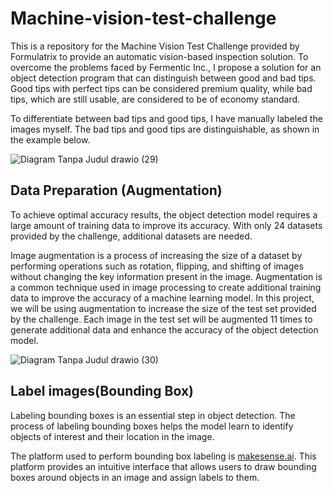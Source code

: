 # Machine-vision-test-challenge
This is a repository for the Machine Vision Test Challenge provided by Formulatrix to provide an automatic vision-based inspection solution. To overcome the problems faced by Fermentic Inc., I propose a solution for an object detection program that can distinguish between good and bad tips. Good tips with perfect tips can be considered premium quality, while bad tips, which are still usable, are considered to be of economy standard.

To differentiate between bad tips and good tips, I have manually labeled the images myself. The bad tips and good tips are distinguishable, as shown in the example below.

![Diagram Tanpa Judul drawio (29)](https://user-images.githubusercontent.com/99520100/224466378-b8bbbe31-e3ae-4142-bb18-964b4eb3f180.png)

## Data Preparation (Augmentation)
To achieve optimal accuracy results, the object detection model requires a large amount of training data to improve its accuracy. With only 24 datasets provided by the challenge, additional datasets are needed.

Image augmentation is a process of increasing the size of a dataset by performing operations such as rotation, flipping, and shifting of images without changing the key information present in the image. Augmentation is a common technique used in image processing to create additional training data to improve the accuracy of a machine learning model. In this project, we will be using augmentation to increase the size of the test set provided by the challenge. Each image in the test set will be augmented 11 times to generate additional data and enhance the accuracy of the object detection model.

![Diagram Tanpa Judul drawio (30)](https://user-images.githubusercontent.com/99520100/224467330-2b61fcaf-8456-4a9d-b87d-8a7762e330eb.png)

## Label images(Bounding Box)
Labeling bounding boxes is an essential step in object detection. The process of labeling bounding boxes helps the model learn to identify objects of interest and their location in the image.

The platform used to perform bounding box labeling is [makesense.ai](https://www.makesense.ai/). This platform provides an intuitive interface that allows users to draw bounding boxes around objects in an image and assign labels to them. 


